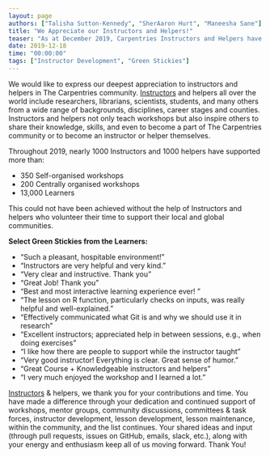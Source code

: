 ```yaml
---
layout: page
authors: ["Talisha Sutton-Kennedy", "SherAaron Hurt", "Maneesha Sane"]
title: "We Appreciate our Instructors and Helpers!"
teaser: "As at December 2019, Carpentries Instructors and Helpers have made over 2,440 workshops possible!"
date: 2019-12-18
time: "00:00:00"
tags: ["Instructor Development", "Green Stickies"]
---
```


We would like to express our deepest appreciation to instructors and helpers in The Carpentries community. [Instructors](https://carpentries.org/instructors-map/) and helpers all over the world include researchers, librarians, scientists, students, and many others from a wide range of backgrounds, disciplines, career stages and counties. Instructors and helpers not only teach workshops but also inspire others to share their knowledge, skills, and even to become a part of The Carpentries community or to become an instructor or helper themselves. 

Throughout 2019, nearly 1000 Instructors and 1000 helpers have supported more than:

* 350 Self-organised workshops
* 200 Centrally organised workshops
* 13,000 Learners
 
This could not have been achieved without the help of Instructors and helpers who volunteer their time to support their local and global communities.

**Select Green Stickies from the Learners:**

* “Such a pleasant, hospitable environment!”
* “Instructors are very helpful and very kind.”
* “Very clear and instructive. Thank you”
* “Great Job! Thank you”
* “Best and most interactive learning experience ever! ”
* “The lesson on R function, particularly checks on inputs, was really helpful and well-explained.”
* “Effectively communicated what Git is and why we should use it in research”
* “Excellent instructors; appreciated help in between sessions, e.g., when doing exercises”
* “I like how there are people to support while the instructor taught”
* “Very good instructor! Everything is clear. Great sense of humor.”
* “Great Course + Knowledgeable instructors and helpers”
* “I very much enjoyed the workshop and I learned a lot.”

[Instructors](https://carpentries.org/instructors/) & helpers, we thank you for your contributions and time. You have made a difference through your dedication and continued support of workshops, mentor groups, community discussions, committees & task forces, instructor development, lesson development, lesson maintenance, within the community, and the list continues. Your shared ideas and input (through pull requests, issues on GitHub, emails, slack, etc.), along with your energy and enthusiasm keep all of us moving forward. Thank You!
